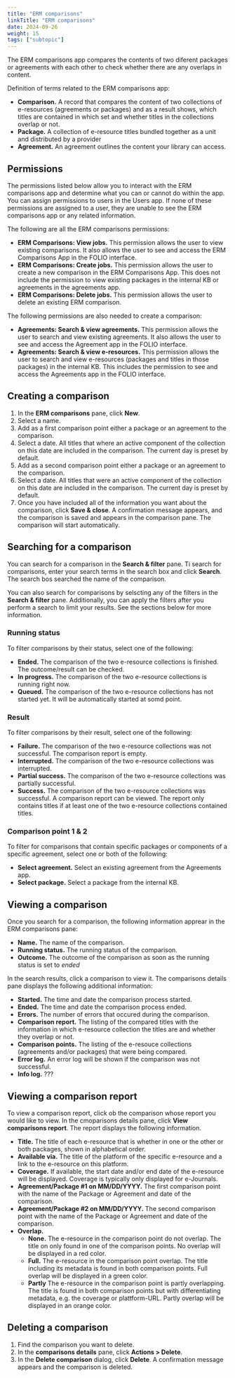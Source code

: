 ```yaml
---
title: "ERM comparisons"
linkTitle: "ERM comparisons"
date: 2024-09-26
weight: 15
tags: ["subtopic"]
---
```


The ERM comparisons app compares the contents of two diferent packages or agreements with each other to check whether there are any overlaps in content.

Definition of terms related to the ERM comparisons app:

* **Comparison.** A record that compares the content of two collections of e-resources (agreements or packages) and as a result shows, which titles are contained in which set and whether titles in the collections overlap or not.
* **Package.** A collection of e-resource titles bundled together as a unit and distributed by a provider
* **Agreement.** An agreement outlines the content your library can access.

## Permissions

The permissions listed below allow you to interact with the ERM comparisons app and determine what you can or cannot do within the app. You can assign permissions to users in the Users app. If none of these permissions are assigned to a user, they are unable to see the ERM comparisons app or any related information.

The following are all the ERM comparisons permissions:

* **ERM Comparisons: View jobs.** This permission allows the user to view existing comparisons. It also allows the user to see and access the ERM Comparisons App in the FOLIO interface.
* **ERM Comparisons: Create jobs.** This permission allows the user to create a new comparison in the ERM Comparisons App. This does not include the permission to view existing packages in the internal KB or agreements in the agreements app.
* **ERM Comparisons: Delete jobs.** This permission allows the user to delete an existing ERM comparison.

The following permissions are also needed to create a comparison:

* **Agreements: Search & view agreements.** This permission allows the user to search and view existing agreements. It also allows the user to see and access the Agreement app in the FOLIO interface.
* **Agreements: Search & view e-resources.** This permission allows the user to search and view e-resources (packages and titles in those packages) in the internal KB. This includes the permission to see and access the Agreements app in the FOLIO interface.

## Creating a comparison

1. In the **ERM comparisons** pane, click **New**.
2. Select a name.
3. Add as a first comparison point either a package or an agreement to the comparison.
4. Select a date. All titles that where an active component of the collection on this date are included in the comparison. The current day is preset by default.
5. Add as a second comparison point either a package or an agreement to the comparison.
6. Select a date. All titles that were an active component of the collection on this date are included in the comparison. The current day is preset by default.
7. Once you have included all of the information you want about the comparison, click **Save & close**. A confirmation message appears, and the comparison is saved and appears in the comparison pane. The comparison will start automatically.

## Searching for a comparison

You can search for a comparison in the **Search & filter** pane. Ti search for comparisons, enter your search terms in the search box and click **Search**. The search bos searched the name of the comparison.

You can also search for comparisons by selscting any of the filters in the **Search & filter** pane. Additionally, you can apply the filters after you perform a search to limit your results. See the sections below for more information.

###  Running status

To filter comparisons by their status, select one of the following:

* **Ended.** The comparison of the two e-resource collections is finished. The outcome/result can be checked.
* **In progress.** The comparison of the two e-resource collections is running right now.
* **Queued.** The comparison of the two e-resource collections has not started yet. It will be automatically started at somd point.

### Result

To filter comparisons by their result, select one of the following:

* **Failure.** The comparison of the two e-resource collections was not successful. The comparison report is empty.
* **Interrupted.** The comparison of the two e-resource collections was interrupted.
* **Partial success.** The comparison of the two e-resource collections was partially successful.
* **Success.** The comparison of the two e-resource collections was successful. A comparison report can be viewed. The report only contains titles if at least one of the two e-resource collections contained titles.

### Comparison point 1 & 2

To filter for comparisons that contain specific packages or components of a specific agreement, select one or both of the following:

* **Select agreement.** Select an existing agreement from the Agreements app.
* **Select package.** Select a package from the internal KB.

## Viewing a comparison

Once you search for a comparison, the following information apprear in the ERM comparisons pane:

* **Name.** The name of the comparison.
* **Running status.** The running status of the comparison.
* **Outcome.** The outcome of the comparison as soon as the running status is set to *ended*

In the search results, click a comparison to view it. The comparisons details pane displays the following additional information:

* **Started.** The time and date the comparison process started.
* **Ended.** The time and date the comparison process ended.
* **Errors.** The number of errors that occured during the comparison.
* **Comparison report.** The listing of the compared titles with the information in which e-resource collection the titles are and whether they overlap or not.
* **Comparison points.** The listing of the e-resouce collections (agreements and/or packages) that were being compared.
* **Error log.** An error log will be shown if the comparison was not successful.
* **Info log.** ???

## Viewing a comparison report

To view a comparison report, click ob the comparison whose report you would like to view. In the cmoparisons details pane, click **View comparisons report**. The report displays the following information.

* **Title.** The title of each e-resource that is whether in one or the other or both packages, shown in alphabetical order.
* **Available via.** The title of the platform of the specific e-resource and a link to the e-resource on this platform.
* **Coverage.** If available, the start date and/or end date of the e-resource will be displayed. Coverage is typically only displayed for e-Journals.
* **Agreement/Package #1 on MM/DD/YYYY.** The first comparison point with the name of the Package or Agreement and date of the comparison.
* **Agreement/Package #2 on MM/DD/YYYY.** The second comparison point with the name of the Package or Agreement and date of the comparison.
* **Overlap.**
  * **None.** The e-resource in the comparison point do not overlap. The title on only found in one of the comparison points. No overlap will be displayed in a red color.
  * **Full.** The e-resource in the comparison point overlap. The title including its metadata is found in both comparison points. Full overlap will be displayed in a green color.
  * **Partly** The e-resource in the comparison point is partly overlapping. The title is found in both comparison points but with differentiating metadata, e.g. the coverage or plattform-URL. Partly overlap will be displayed in an orange color.

## Deleting a comparison

1. Find the comparison you want to delete.
2. In the **comparisons details** pane, click **Actions > Delete**.
3. In the **Delete comparison** dialog, click **Delete**. A confirmation message appears and the comparison is deleted.
